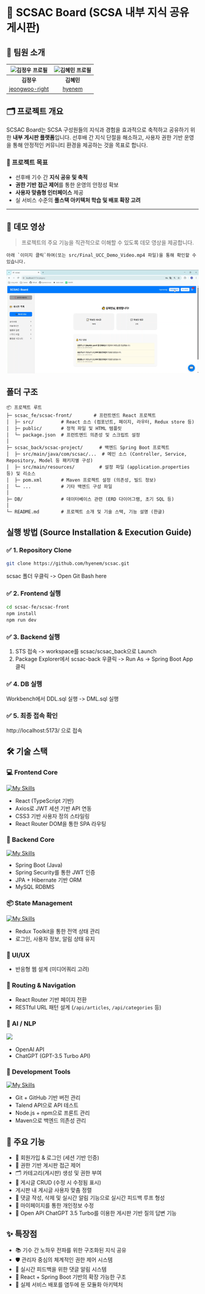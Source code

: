 # 🧠 SCSAC Board (SCSA 내부 지식 공유 게시판)

## 👥 팀원 소개

| <img alt="김정우 프로필" src="https://github.com/jeongwoo-right.png" width="150px"> | <img alt="김혜민 프로필" src="https://github.com/hyenem.png" width="150px"> |
| :----------------------------------------------------------------------------------: | :-------------------------------------------------------------------------: |
| **김정우**                                                                          | **김혜민**                                                                  |
| [jeongwoo-right](https://github.com/jeongwoo-right)                                | [hyenem](https://github.com/hyenem)                                         |

## 🗂️ 프로젝트 개요

SCSAC Board는 SCSA 구성원들의 지식과 경험을 효과적으로 축적하고 공유하기 위한 **내부 게시판 플랫폼**입니다. 선후배 간 지식 단절을 해소하고, 사용자 권한 기반 운영을 통해 안정적인 커뮤니티 환경을 제공하는 것을 목표로 합니다.

### 🎯 프로젝트 목표

- 선후배 기수 간 **지식 공유 및 축적**
- **권한 기반 접근 제어**를 통한 운영의 안정성 확보
- **사용자 맞춤형 인터페이스** 제공
- 실 서비스 수준의 **풀스택 아키텍처 학습 및 배포 확장 고려**

---

## 🎥 데모 영상

> 프로젝트의 주요 기능을 직관적으로 이해할 수 있도록 데모 영상을 제공합니다.

```
아래 `이미지 클릭`하여(또는 src/Final_UCC_Demo_Video.mp4 파일)을 통해 확인할 수 있습니다.
```
[![SCSAC Board 데모 영상](src/demo_image.png)](https://www.youtube.com/watch?v=iD-JkBWfu8Q)


## 폴더 구조
```
📦 프로젝트 루트
├─ scsac_fe/scsac-front/        # 프런트엔드 React 프로젝트
│  ├─ src/          # React 소스 (컴포넌트, 페이지, 라우터, Redux store 등)
│  ├─ public/       # 정적 파일 및 HTML 템플릿
│  └─ package.json  # 프런트엔드 의존성 및 스크립트 설정
│
├─ scsac_back/scsac-project/      # 백엔드 Spring Boot 프로젝트
│  ├─ src/main/java/com/scsac/...  # 메인 소스 (Controller, Service, Repository, Model 등 패키지별 구성)
│  ├─ src/main/resources/         # 설정 파일 (application.properties 등) 및 리소스
│  ├─ pom.xml       # Maven 프로젝트 설정 (의존성, 빌드 정보)
│  └─ ...           # 기타 백엔드 구성 파일
│
├─ DB/              # 데이터베이스 관련 (ERD 다이어그램, 초기 SQL 등)
│
└─ README.md        # 프로젝트 소개 및 기술 스택, 기능 설명 (한글)
```

## 실행 방법 (Source Installation & Execution Guide)

### ✅ 1. Repository Clone
```bash
git clone https://github.com/hyenem/scsac.git
```
scsac 폴더 우클릭 -> Open Git Bash here

### ✅ 2. Frontend 실행
```bash
cd scsac-fe/scsac-front
npm install
npm run dev
```

### ✅ 3. Backend 실행
1. STS 접속 -> workspace를 scsac/scsac_back으로 Launch
2. Package Explorer에서 scsac-back 우클릭 -> Run As -> Spring Boot App 클릭

### ✅ 4. DB 실행
Workbench에서 DDL.sql 실행 -> DML.sql 실행

### ✅ 5. 최종 접속 확인
http://localhost:5173/ 으로 접속

## 🛠️ 기술 스택

### 💻 Frontend Core
[![My Skills](https://skillicons.dev/icons?i=react,ts,css)](https://skillicons.dev)

- React (TypeScript 기반)
- Axios로 JWT 세션 기반 API 연동
- CSS3 기반 사용자 정의 스타일링
- React Router DOM을 통한 SPA 라우팅

### 🧩 Backend Core
[![My Skills](https://skillicons.dev/icons?i=spring,java,mysql)](https://skillicons.dev)


- Spring Boot (Java)
- Spring Security를 통한 JWT 인증
- JPA + Hibernate 기반 ORM
- MySQL RDBMS

### 📦 State Management
[![My Skills](https://skillicons.dev/icons?i=redux)](https://skillicons.dev)

- Redux Toolkit을 통한 전역 상태 관리
- 로그인, 사용자 정보, 알림 상태 유지

### 🎨 UI/UX
- 반응형 웹 설계 (미디어쿼리 고려)

### 🚦 Routing & Navigation
- React Router 기반 페이지 전환
- RESTful URL 패턴 설계 (`/api/articles`, `/api/categories` 등)

### 🤖 AI / NLP
[<img src="https://upload.wikimedia.org/wikipedia/commons/0/04/ChatGPT_logo.svg" width="40px">](https://openai.com/)
- OpenAI API
- ChatGPT (GPT-3.5 Turbo API)


### 🧰 Development Tools
[![My Skills](https://skillicons.dev/icons?i=vscode,github,nodejs,maven)](https://skillicons.dev) 

- Git + GitHub 기반 버전 관리
- Talend API으로 API 테스트
- Node.js + npm으로 프론트 관리
- Maven으로 백엔드 의존성 관리


## 🌟 주요 기능

- 🔐 회원가입 & 로그인 (세션 기반 인증)
- 🧑 권한 기반 게시판 접근 제어
- 🗂️ 카테고리(게시판) 생성 및 권한 부여 
- 📝 게시글 CRUD (수정 시 수정됨 표시)
- 게시판 내 게시글 사용자 맞춤 정렬
- 💬 댓글 작성, 삭제 및 실시간 알림 기능으로 실시간 피드백 루프 형성
- 👤 마이페이지를 통한 개인정보 수정
- 🧠 Open API ChatGPT 3.5 Turbo를 이용한 게시판 기반 질의 답변 기능


## ✨ 특장점

- 📚 기수 간 노하우 전파를 위한 구조화된 지식 공유
- 🛡️ 관리자 중심의 체계적인 권한 제어 시스템
- 🔁 실시간 피드백을 위한 댓글 알림 시스템
- 🔧 React + Spring Boot 기반의 확장 가능한 구조
- 🚀 실제 서비스 배포를 염두에 둔 모듈화 아키텍처
